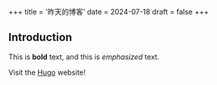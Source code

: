 +++
title = '昨天的博客'
date = 2024-07-18
draft = false
+++

## Introduction

This is **bold** text, and this is *emphasized* text.

Visit the [Hugo](https://gohugo.io) website!